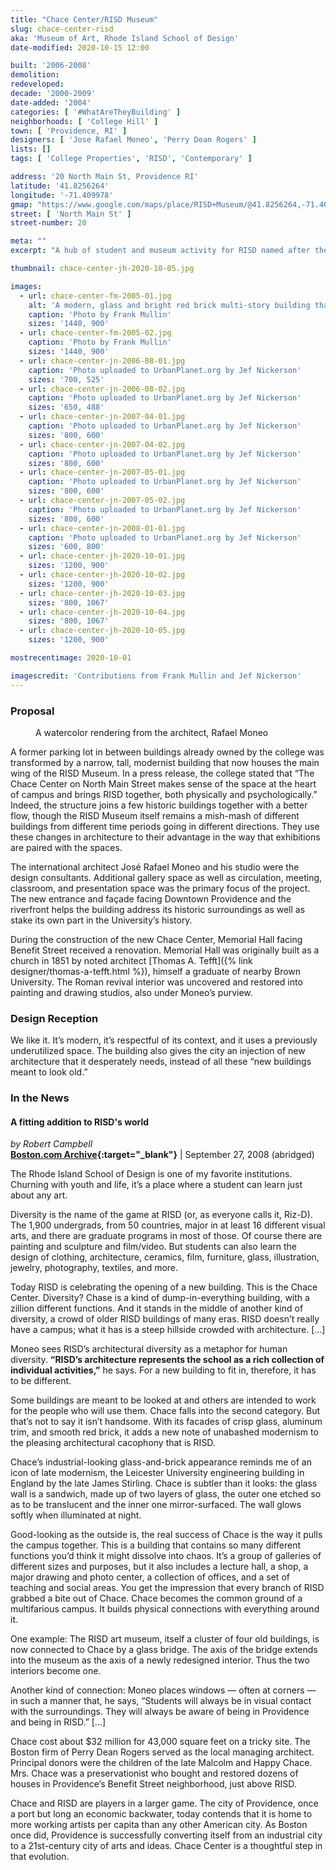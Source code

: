 ```yaml
---
title: "Chace Center/RISD Museum"
slug: chace-center-risd
aka: 'Museum of Art, Rhode Island School of Design'
date-modified: 2020-10-15 12:00

built: '2006-2008'
demolition: 
redeveloped: 
decade: '2000-2009'
date-added: '2004'
categories: [ '#WhatAreTheyBuilding' ]
neighborhoods: [ 'College Hill' ]
town: [ 'Providence, RI' ]
designers: [ 'Jose Rafael Moneo', 'Perry Dean Rogers' ]
lists: []
tags: [ 'College Properties', 'RISD', 'Contemporary' ]

address: '20 North Main St, Providence RI'
latitude: '41.8256264'
longitude: '-71.409978'
gmap: "https://www.google.com/maps/place/RISD+Museum/@41.8256264,-71.409978,17z/data=!4m13!1m7!3m6!1s0x89e4451647ff1dc3:0x4ad014c2f87eb1a!2s4+S+Main+St,+Providence,+RI+02903!3b1!8m2!3d41.8256264!4d-71.4077893!3m4!1s0x89e445164b5ec617:0x49112556d05817bc!8m2!3d41.8261771!4d-71.4080181"
street: [ 'North Main St' ]
street-number: 20

meta: ""
excerpt: "A hub of student and museum activity for RISD named after the late Happy Chase, an ardent preservationist of properties along Benefit Street"

thumbnail: chace-center-jh-2020-10-05.jpg

images:
  - url: chace-center-fm-2005-01.jpg
    alt: 'A modern, glass and bright red brick multi-story building that houses a portion of the Rhode Island School of Design Museum. Its facade is madeof panels of translucent glass and aluminum which reflects or lets light through without flooding the interior museum spaces with natural light that could damage artworks.'
    caption: 'Photo by Frank Mullin'
    sizes: '1440, 900'
  - url: chace-center-fm-2005-02.jpg
    caption: 'Photo by Frank Mullin'
    sizes: '1440, 900'
  - url: chace-center-jn-2006-08-01.jpg
    caption: 'Photo uploaded to UrbanPlanet.org by Jef Nickerson'
    sizes: '700, 525'
  - url: chace-center-jn-2006-08-02.jpg
    caption: 'Photo uploaded to UrbanPlanet.org by Jef Nickerson'
    sizes: '650, 488'
  - url: chace-center-jn-2007-04-01.jpg
    caption: 'Photo uploaded to UrbanPlanet.org by Jef Nickerson'
    sizes: '800, 600'
  - url: chace-center-jn-2007-04-02.jpg
    caption: 'Photo uploaded to UrbanPlanet.org by Jef Nickerson'
    sizes: '800, 600'
  - url: chace-center-jn-2007-05-01.jpg
    caption: 'Photo uploaded to UrbanPlanet.org by Jef Nickerson'
    sizes: '800, 600'
  - url: chace-center-jn-2007-05-02.jpg
    caption: 'Photo uploaded to UrbanPlanet.org by Jef Nickerson'
    sizes: '800, 600'
  - url: chace-center-jn-2008-01-01.jpg
    caption: 'Photo uploaded to UrbanPlanet.org by Jef Nickerson'
    sizes: '600, 800'
  - url: chace-center-jh-2020-10-01.jpg
    sizes: '1200, 900'
  - url: chace-center-jh-2020-10-02.jpg
    sizes: '1200, 900'
  - url: chace-center-jh-2020-10-03.jpg
    sizes: '800, 1067'
  - url: chace-center-jh-2020-10-04.jpg
    sizes: '800, 1067'
  - url: chace-center-jh-2020-10-05.jpg
    sizes: '1200, 900'

mostrecentimage: 2020-10-01

imagescredit: 'Contributions from Frank Mullin and Jef Nickerson'
---
```


### Proposal

<figure class="u__img u__img--right" aria-hidden="true">
  <a href="#photo-4">
    <img src="{{ site.propimg_path }}{{ page.slug }}/chace-center-render.jpg" alt="" />
  </a>
  <figcaption>A watercolor rendering from the architect, Rafael Moneo</figcaption>
</figure>

A former parking lot in between buildings already owned by the college was transformed by a narrow, tall, modernist building that now houses the main wing of the RISD Museum. In a press release, the college stated that “The Chace Center on North Main Street makes sense of the space at the heart of campus and brings RISD together, both physically and psychologically.” Indeed, the structure joins a few historic buildings together with a better flow, though the RISD Museum itself remains a mish-mash of different buildings from different time periods going in different directions. They use these changes in architecture to their advantage in the way that exhibitions are paired with the spaces. 

The international architect José Rafael Moneo and his studio were the design consultants. Additional gallery space as well as circulation, meeting, classroom, and presentation space was the primary focus of the project. The new entrance and façade facing Downtown Providence and the riverfront helps the building address its historic surroundings as well as stake its own part in the University’s history. 

During the construction of the new Chace Center, Memorial Hall facing Benefit Street received a renovation. Memorial Hall was originally built as a church in 1851 by noted architect [Thomas A. Tefft]({% link designer/thomas-a-tefft.html %}), himself a graduate of nearby Brown University. The Roman revival interior was uncovered and restored into painting and drawing studios, also under Moneo’s purview. 


### Design Reception

We like it. It’s modern, it’s respectful of its context, and it uses a previously underutilized space. The building also gives the city an injection of new architecture that it desperately needs, instead of all these “new buildings meant to look old.”


### In the News

#### A fitting addition to RISD's world

_by Robert Campbell_  
**[Boston.com Archive](//archive.boston.com/ae/theater_arts/articles/2008/09/27/a_fitting_addition_to_risds_world/){:target="_blank"}** | September 27, 2008 (abridged)

The Rhode Island School of Design is one of my favorite institutions. Churning with youth and life, it’s a place where a student can learn just about any art.

Diversity is the name of the game at RISD (or, as everyone calls it, Riz-D). The 1,900 undergrads, from 50 countries, major in at least 16 different visual arts, and there are graduate programs in most of those. Of course there are painting and sculpture and film/video. But students can also learn the design of clothing, architecture, ceramics, film, furniture, glass, illustration, jewelry, photography, textiles, and more.

Today RISD is celebrating the opening of a new building. This is the Chace Center. Diversity? Chase is a kind of dump-in-everything building, with a zillion different functions. And it stands in the middle of another kind of diversity, a crowd of older RISD buildings of many eras. RISD doesn’t really have a campus; what it has is a steep hillside crowded with architecture. […]

Moneo sees RISD’s architectural diversity as a metaphor for human diversity. **“RISD’s architecture represents the school as a rich collection of individual activities,”** he says. For a new building to fit in, therefore, it has to be different.

Some buildings are meant to be looked at and others are intended to work for the people who will use them. Chace falls into the second category. But that’s not to say it isn’t handsome. With its facades of crisp glass, aluminum trim, and smooth red brick, it adds a new note of unabashed modernism to the pleasing architectural cacophony that is RISD.

Chace’s industrial-looking glass-and-brick appearance reminds me of an icon of late modernism, the Leicester University engineering building in England by the late James Stirling. Chace is subtler than it looks: the glass wall is a sandwich, made up of two layers of glass, the outer one etched so as to be translucent and the inner one mirror-surfaced. The wall glows softly when illuminated at night.

Good-looking as the outside is, the real success of Chace is the way it pulls the campus together. This is a building that contains so many different functions you’d think it might dissolve into chaos. It’s a group of galleries of different sizes and purposes, but it also includes a lecture hall, a shop, a major drawing and photo center, a collection of offices, and a set of teaching and social areas. You get the impression that every branch of RISD grabbed a bite out of Chace. Chace becomes the common ground of a multifarious campus. It builds physical connections with everything around it.

One example: The RISD art museum, itself a cluster of four old buildings, is now connected to Chace by a glass bridge. The axis of the bridge extends into the museum as the axis of a newly redesigned interior. Thus the two interiors become one.

Another kind of connection: Moneo places windows — often at corners — in such a manner that, he says, “Students will always be in visual contact with the surroundings. They will always be aware of being in Providence and being in RISD.” […]

Chace cost about $32 million for 43,000 square feet on a tricky site. The Boston firm of Perry Dean Rogers served as the local managing architect. Principal donors were the children of the late Malcolm and Happy Chace. Mrs. Chace was a preservationist who bought and restored dozens of houses in Providence’s Benefit Street neighborhood, just above RISD.

Chace and RISD are players in a larger game. The city of Providence, once a port but long an economic backwater, today contends that it is home to more working artists per capita than any other American city. As Boston once did, Providence is successfully converting itself from an industrial city to a 21st-century city of arts and ideas. Chace Center is a thoughtful step in that evolution.
